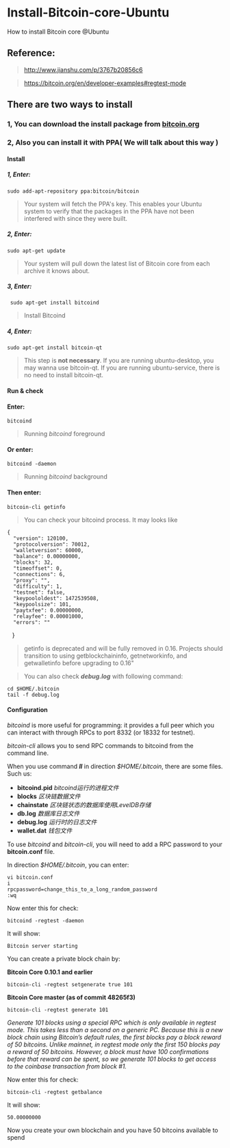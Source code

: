 # Install-Bitcoin-core-Ubuntu
How to install Bitcoin core @Ubuntu

## Reference:

> http://www.jianshu.com/p/3767b20856c6

> https://bitcoin.org/en/developer-examples#regtest-mode
            
## There are two ways to install
### 1, You can download the install package from [bitcoin.org](https://bitcoin.org/en/download)
### 2, Also you can install it with PPA( We will talk about this way )
#### Install
##### 1, Enter:

    sudo add-apt-repository ppa:bitcoin/bitcoin
> Your system will fetch the PPA's key. This enables your Ubuntu system to verify that the packages in the PPA have not been interfered with since they were built.


##### 2, Enter:

    sudo apt-get update  
> Your system will pull down the latest list of Bitcoin core from each archive it knows about.  

##### 3, Enter:
 
     sudo apt-get install bitcoind  
> Install Bitcoind  

##### 4, Enter:

    sudo apt-get install bitcoin-qt  
> This step is **not necessary**. If you are running ubuntu-desktop, you may wanna use bitcoin-qt. If you are running ubuntu-service, there is no need to install bitcoin-qt.  
#### Run & check

#### Enter:

    bitcoind
> Running *bitcoind* foreground

#### Or enter:

    bitcoind -daemon
> Running *bitcoind* background

#### Then enter:

    bitcoin-cli getinfo
> You can check your bitcoind process. It may looks like

    {
      "version": 120100,
      "protocolversion": 70012,
      "walletversion": 60000,
      "balance": 0.00000000,
      "blocks": 32,
      "timeoffset": 0,
      "connections": 6,
      "proxy": "",
      "difficulty": 1,
      "testnet": false,
      "keypoololdest": 1472539508,
      "keypoolsize": 101,
      "paytxfee": 0.00000000,
      "relayfee": 0.00001000,
      "errors": ""
    }
> getinfo is deprecated and will be fully removed in 0.16. Projects should transition to using getblockchaininfo, getnetworkinfo, and getwalletinfo before upgrading to 0.16"


> You can also check ***debug.log*** with following command:

    cd $HOME/.bitcoin
    tail -f debug.log

#### Configuration

*bitcoind* is more useful for programming: it provides a full peer which you can interact with through RPCs to port 8332 (or 18332 for testnet).

*bitcoin-cli* allows you to send RPC commands to bitcoind from the command line.

When you use command ***ll*** in direction *$HOME/.bitcoin*, there are some files. Such us:

+ **bitcoind.pid**   *bitcoind运行的进程文件*
+ **blocks**   *区块链数据文件*
+ **chainstate**   *区块链状态的数据库使用LevelDB存储*
+ **db.log**   *数据库日志文件*
+ **debug.log**   *运行时的日志文件*
+ **wallet.dat**   *钱包文件*

To use *bitcoind* and *bitcoin-cli*, you will need to add a RPC password to your **bitcoin.conf** file.

In direction *$HOME/.bitcoin*, you can enter:

    vi bitcoin.conf
    i
    rpcpassword=change_this_to_a_long_random_password
    :wq

Now enter this for check:

    bitcoind -regtest -daemon

It will show:

    Bitcoin server starting

You can create a private block chain by:

**Bitcoin Core 0.10.1 and earlier**

    bitcoin-cli -regtest setgenerate true 101

**Bitcoin Core master (as of commit 48265f3)**

    bitcoin-cli -regtest generate 101

*Generate 101 blocks using a special RPC which is only available in regtest mode. This takes less than a second on a generic PC. Because this is a new block chain using Bitcoin’s default rules, the first blocks pay a block reward of 50 bitcoins. Unlike mainnet, in regtest mode only the first 150 blocks pay a reward of 50 bitcoins. However, a block must have 100 confirmations before that reward can be spent, so we generate 101 blocks to get access to the coinbase transaction from block #1.*

Now enter this for check:

    bitcoin-cli -regtest getbalance

It will show:

    50.00000000

Now you create your own blockchain and you have 50 bitcoins available to spend
